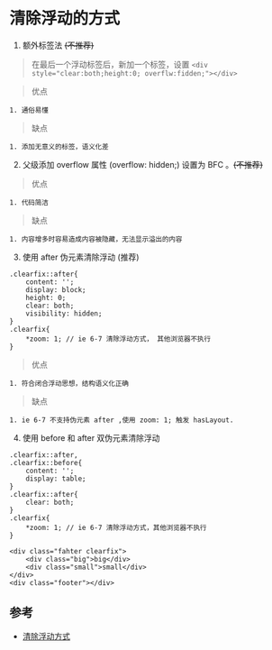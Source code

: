 # 清除浮动的方式

1. 额外标签法  ~~(不推荐)~~

> 在最后一个浮动标签后，新加一个标签，设置 `<div style="clear:both;height:0; overflw:fidden;"></div>`

> 优点 

	1. 通俗易懂

> 缺点

	1. 添加无意义的标签，语义化差

2. 父级添加 overflow 属性 (overflow: hidden;) 设置为 BFC 。~~(不推荐)~~

> 优点

	1. 代码简洁

> 缺点

	1. 内容增多时容易造成内容被隐藏，无法显示溢出的内容

3. 使用 after 伪元素清除浮动 (推荐)

```
.clearfix::after{
	content: '';
	display: block;
	height: 0;
	clear: both;
	visibility: hidden;
}
.clearfix{
	*zoom: 1; // ie 6-7 清除浮动方式， 其他浏览器不执行
}
```

> 优点
	
	1. 符合闭合浮动思想，结构语义化正确

> 缺点 
	
	1. ie 6-7 不支持伪元素 after ,使用 zoom: 1; 触发 hasLayout.

4. 使用 before 和 after 双伪元素清除浮动

```
.clearfix::after,
.clearfix::before{
	content: '';
	display: table;
}
.clearfix::after{
	clear: both;
}
.clearfix{
	*zoom: 1; // ie 6-7 清除浮动方式，其他浏览器不执行
}

<div class="fahter clearfix">
    <div class="big">big</div>
	<div class="small">small</div>
</div>
<div class="footer"></div>

```

## 参考

* [清除浮动方式](https://www.huaweicloud.com/articles/47bc2fb4db19d32957e03d30b402b6c7.html)
